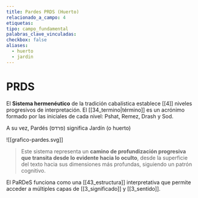 ```yaml
---
title: Pardes PRDS (Huerto)
relacionado_a_campo: 4
etiquetas: 
tipo: campo_fundamental
palabras_clave_vinculadas: 
checkbox: false
aliases:
  - huerto
  - jardin
---
```


# PRDS

El **Sistema hermenéutico** de la tradición cabalística establece [[4]] niveles progresivos de interpretación. El [[34_termino|término]] es un acrónimo formado por las iniciales de cada nivel: Pshat, Remez, Drash y Sod.

A su vez, Pardés (פרדס) significa Jardín (o huerto)

![[grafico-pardes.svg]]

> Este sistema representa un **camino de profundización progresiva que transita desde lo evidente hacia lo oculto**, desde la superficie del texto hacia sus dimensiones más profundas, siguiendo un patrón cognitivo.

El PaRDeS funciona como una [[43_estructura]] interpretativa que permite acceder a múltiples capas de [[3_significado]] y [[3_sentido]].